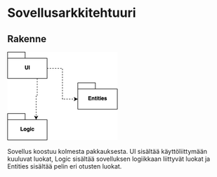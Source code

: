 # Sovellusarkkitehtuuri

## Rakenne

![](https://github.com/saarasalme/ot-harjoitustyo/blob/main/dokumentaatio/package_diagram.png)

Sovellus koostuu kolmesta pakkauksesta. UI sisältää käyttöliittymään kuuluvat luokat, Logic sisältää sovelluksen logiikkaan liittyvät luokat ja Entities sisältää pelin eri otusten luokat.


